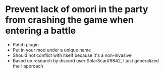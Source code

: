 # Prevent lack of omori in the party from crashing the game when entering a battle

- Patch plugin
- Put in your mod under a unique name
- Should not conflict with itself because it's a non-invasive
- Based on research by discord user SolarScar#9842, I just generalized their approach
